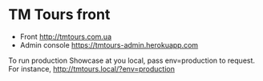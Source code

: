 # TM Tours front

* Front http://tmtours.com.ua
* Admin console https://tmtours-admin.herokuapp.com

To run production Showcase at you local, pass env=production to request.
For instance, http://tmtours.local/?env=production